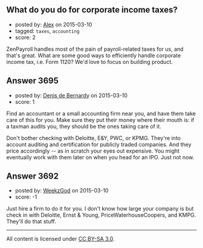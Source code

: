 ## What do you do for corporate income taxes?

- posted by: [Alex](https://stackexchange.com/users/5912215/alex) on 2015-03-10
- tagged: `taxes`, `accounting`
- score: 2

ZenPayroll handles most of the pain of payroll-related taxes for us, and that's great.  What are some good ways to efficiently handle corporate income tax, i.e. Form 1120?  We'd love to focus on building product.




## Answer 3695

- posted by: [Denis de Bernardy](https://stackexchange.com/users/182468/denis-de-bernardy) on 2015-03-10
- score: 1

Find an accountant or a small accounting firm near you, and have them take care of this for you. Make sure they put their money where their mouth is: if a taxman audits you, they should be the ones taking care of it.

Don't bother checking with Deloitte, E&Y, PWC, or KPMG. They're into account auditing and certification for publicly traded companies. And they price accordingly -- as in scratch your eyes out expensive. You might eventually work with them later on when you head for an IPO. Just not now.


## Answer 3692

- posted by: [WeekzGod](https://stackexchange.com/users/3629822/weekzgod) on 2015-03-10
- score: -1

Just hire a firm to do it for you.
I don't know how large your company is but check in with Deloitte, Ernst & Young, PriceWaterhouseCoopers, and KMPG. They'll do that stuff.



---

All content is licensed under [CC BY-SA 3.0](https://creativecommons.org/licenses/by-sa/3.0/).

